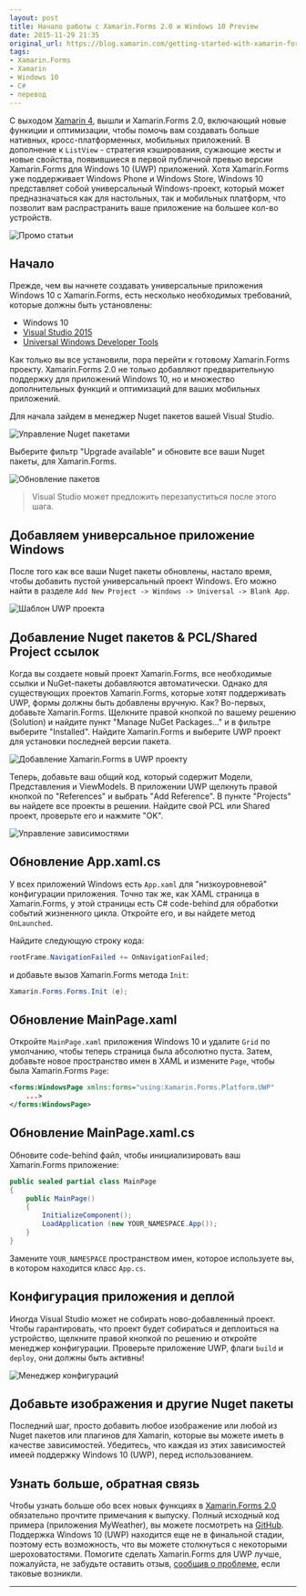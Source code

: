 ```yaml
---
layout: post
title: Начало работы с Xamarin.Forms 2.0 и Windows 10 Preview
date: 2015-11-29 21:35
original_url: https://blog.xamarin.com/getting-started-with-xamarin-forms-windows-10-preview/
tags:
- Xamarin.Forms
- Xamarin
- Windows 10
- C#
- перевод
---
```


С выходом [Xamarin 4](https://blog.xamarin.com/introducing-xamarin-4/), вышли и Xamarin.Forms 2.0, включающий новые функиции и оптимизации, чтобы помочь вам создавать больше нативных, кросс-платформенных, мобильных приложений. В дополнение к `ListView` - стратегия кэширования, сужающие жесты и новые свойства, появившиеся в первой публичной превью версии Xamarin.Forms для Windows 10 (UWP) приложений. Хотя Xamarin.Forms уже поддерживает Windows Phone и Windows Store, Windows 10 представляет собой универсальный Windows-проект, который может предназначаться как для настольных, так и мобильных платформ, что позволит вам распрастранить ваше приложение на большее кол-во устройств.

![Промо статьи](https://blog.xamarin.com/wp-content/uploads/2015/11/promo-1024x597.png)

Начало
------

Прежде, чем вы начнете создавать универсальные приложения Windows 10 с Xamarin.Forms, есть несколько необходимых требований, которые должны быть установлены:

- Windows 10
- [Visual Studio 2015](https://www.visualstudio.com/vs-2015-product-editions)
- [Universal Windows Developer Tools](https://dev.windows.com/en-us/downloads/windows-10-sdk)

Как только вы все установили, пора перейти к готовому Xamarin.Forms проекту. Xamarin.Forms 2.0 не только добавляют предварительную поддержку для приложений Windows 10, но и множество дополнительных функций и оптимизаций для ваших мобильных приложений.

Для начала зайдем в менеджер Nuget пакетов вашей Visual Studio.

![Управление Nuget пакетами](https://blog.xamarin.com/wp-content/uploads/2015/11/Manage-NuGet-Packages-1024x592.png)

Выберите фильтр "Upgrade available" и обновите все ваши Nuget пакеты, для Xamarin.Forms.

![Обновление пакетов](https://blog.xamarin.com/wp-content/uploads/2015/11/UpgradeNuGets-1024x609.png)

> Visual Studio может предложить перезапуститься после этого шага.

Добавляем универсальное приложение Windows
------------------------------------------

После того как все ваши Nuget пакеты обновлены, настало время, чтобы добавить пустой универсальный проект Windows. Его можно найти в разделе `Add New Project -> Windows -> Universal -> Blank App`.

![Шаблон UWP проекта](https://blog.xamarin.com/wp-content/uploads/2015/11/UWP-Project-Template-1024x207.png)

Добавление Nuget пакетов & PCL/Shared Project ссылок
----------------------------

Когда вы создаете новый проект Xamarin.Forms, все необходимые ссылки и NuGet-пакеты  добавляются автоматически. Однако для существующих проектов Xamarin.Forms, которые хотят поддерживать UWP, формы должны быть добавлены вручную. Как? Во-первых, добавьте Xamarin.Forms. Щелкните правой кнопкой по вашему решению (Solution) и найдите пункт "Manage NuGet Packages…" и в фильтре выберите "Installed". Найдите Xamarin.Forms и выберите UWP проект для установки последней версии пакета.

![Добавление Xamarin.Forms в UWP проекту](https://blog.xamarin.com/wp-content/uploads/2015/11/Add-Forms-to-UWP-1024x594.png)

Теперь, добавьте ваш общий код, который содержит Модели, Представления и ViewModels. В приложении UWP щелкнуть правой кнопкой по "References" и выбрать "Add Reference". В пункте "Projects" вы найдете все проекты в решении. Найдите свой PCL или Shared проект, проверьте его и нажмите "OK".

![Управление зависимостями](https://blog.xamarin.com/wp-content/uploads/2015/11/Reference-Manager1-1024x511.png)

Обновление App.xaml.cs
----------------------

У всех приложений Windows есть `App.xaml` для "низкоуровневой" конфигурации приложения. Точно так же, как XAML страница в Xamarin.Forms, у этой страницы есть C# code-behind для обработки событий жизненного цикла. Откройте его, и вы найдете метод `OnLaunched`.

Найдите следующую строку кода:

``` csharp
rootFrame.NavigationFailed += OnNavigationFailed;
```

и добавьте вызов Xamarin.Forms метода `Init`:

``` csharp
Xamarin.Forms.Forms.Init (e);
```

Обновление MainPage.xaml
------------------------

Откройте `MainPage.xaml` приложения Windows 10 и удалите `Grid` по умолчанию, чтобы теперь страница была абсолютно пуста. Затем, добавьте новое пространство имен в XAML и измените `Page`, чтобы была Xamarin.Forms `Page`:

``` xml
<forms:WindowsPage xmlns:forms="using:Xamarin.Forms.Platform.UWP"
	...>
</forms:WindowsPage>
```

Обновление MainPage.xaml.cs
---------------------------

Обновите code-behind файл, чтобы инициализировать ваш Xamarin.Forms приложение:

``` csharp
public sealed partial class MainPage
{
	public MainPage()
	{
		InitializeComponent();
		LoadApplication (new YOUR_NAMESPACE.App());
	}
}
```

Замените `YOUR_NAMESPACE` пространством имен, которое используете вы, в котором находится класс `App.cs`.

Конфигурация приложения и деплой
--------------------------------

Иногда Visual Studio может не собирать ново-добавленный проект. Чтобы гарантировать, что проект будет собираться и деплоиться на устройство, щелкните правой кнопкой по решению и откройте менеджер конфигурации. Проверьте приложение UWP, флаги `build` и `deploy`, они должны быть активны!

![Менеджер конфигураций](https://blog.xamarin.com/wp-content/uploads/2015/11/Configuration-Manager1-1024x642.png)

Добавьте изображения и другие Nuget пакеты
-------------------------------------------

Последний шаг, просто добавить любое изображение или любой из Nuget пакетов или плагинов для Xamarin, которые вы можете иметь в качестве зависимостей. Убедитесь, что каждая из этих зависимостей имеей поддержку Windows 10 (UWP), перед использованием.

## Узнать больше, обратная связь

Чтобы узнать больше обо всех новых функциях в [Xamarin.Forms 2.0](https://developer.xamarin.com/releases/xamarin-forms/xamarin-forms-2.0/2.0.0/) обязательно прочтите примечания к выпуску. Полный исходный код примера (приложения MyWeather), вы можете посмотреть на [GitHub](https://github.com/jamesmontemagno/MyWeather.Forms). Поддержка Windows 10 (UWP) находится еще не в финальной стадии, поэтому есть возможность, что вы можете столкнуться с некоторыми шероховатостями. Помогите сделать Xamarin.Forms для UWP лучше, пожалуйста, не забудьте оставить отзыв, [сообщив о проблеме](https://bugzilla.xamarin.com/enter_bug.cgi?alias=&assigned_to=&attachurl=&blocked=&bug_file_loc=http%3A%2F%2F&bug_severity=normal&bug_status=NEW&cf_tags=&comment=&contenttypeentry=&contenttypemethod=autodetect&contenttypeselection=text%2Fplain&data=&deadline=&dependson=&description=&estimated_time=&form_name=enter_bug&maketemplate=Remember%20values%20as%20bookmarkable%20template&op_sys=Mac%20OS&product=Forms&rep_platform=PC&short_desc=&target_milestone=UWP&version=1.5.1), если таковые возникли.

----
